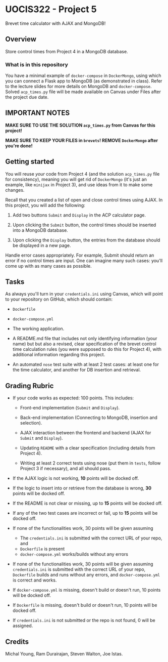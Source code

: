 # UOCIS322 - Project 5 #
Brevet time calculator with AJAX and MongoDB!

## Overview

Store control times from Project 4 in a MongoDB database.

### What is in this repository

You have a minimal example of `docker-compose` in `DockerMongo`, using which you can connect a Flask app to MongoDB (as demonstrated in class). Refer to the lecture slides for more details on MongoDB and `docker-compose`. Solved `acp_times.py` file will be made available on Canvas under Files after the project due date.

## IMPORTANT NOTES

**MAKE SURE TO USE THE SOLUTION `acp_times.py` from Canvas for this project!**

**MAKE SURE TO KEEP YOUR FILES in `brevets`! REMOVE `DockerMongo` after you're done!**

## Getting started

You will reuse *your* code from Project 4 (and the solution `acp_times.py` file for consistency), meaning you will get rid of `DockerMongo` (it's just an example, like `minijax` in Project 3), and use ideas from it to make some changes.

Recall that you created a list of open and close control times using AJAX. In this project, you will add the following:

1. Add two buttons `Submit` and `Display` in the ACP calculator page.

2. Upon clicking the `Submit` button, the control times should be inserted into a MongoDB database.

3. Upon clicking the `Display` button, the entries from the database should be displayed in a new page.

Handle error cases appropriately. For example, Submit should return an error if no control times are input. One can imagine many such cases: you'll come up with as many cases as possible.

## Tasks

As always you'll turn in your `credentials.ini` using Canvas, which will point to your repository on GitHub, which should contain:

* `Dockerfile`

* `docker-compose.yml`

* The working application.

* A README.md file that includes not only identifying information (your name) but but also a revised, clear specification of the brevet control time calculation rules (you were supposed to do this for Project 4), with additional information regarding this project.

* An automated `nose` test suite with at least 2 test cases: at least one for the time calculator, and another for DB insertion and retrieval.

## Grading Rubric

* If your code works as expected: 100 points. This includes:
	* Front-end implementation (`Submit` and `Display`).
	
	* Back-end implementation (Connecting to MongoDB, insertion and selection).
	
	* AJAX interaction between the frontend and backend (AJAX for `Submit` and `Display`).
	
	* Updating `README` with a clear specification (including details from Project 4).
	
	* Writing at least 2 correct tests using nose (put them in `tests`, follow Project 3 if necessary), and all should pass.

* If the AJAX logic is not working, **10** points will be docked off. 

* If the logic to insert into or retrieve from the database is wrong, **30** points will be docked off.

* If the README is not clear or missing, up to **15** points will be docked off. 

* If any of the two test cases are incorrect or fail, up to **15** points will be docked off. 

* If none of the functionalities work, 30 points will be given assuming 
    * The `credentials.ini` is submitted with the correct URL of your repo, and
    * `Dockerfile` is present 
    * `docker-compose.yml` works/builds without any errors 

* If none of the functionalities work, 30 points will be given assuming `credentials.ini` is submitted with the correct URL of your repo, `Dockerfile` builds and runs without any errors, and `docker-compose.yml` is correct and works.

* If `docker-compose.yml` is missing, doesn't build or doesn't run, 10 points will be docked off.
    
* If `Dockerfile` is missing, doesn't build or doesn't run, 10 points will be docked off.
	
* If `credentials.ini` is not submitted or the repo is not found, 0 will be assigned.

## Credits

Michal Young, Ram Durairajan, Steven Walton, Joe Istas.